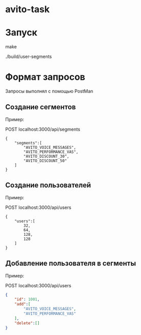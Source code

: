 # avito-task

# Запуск
make

./build/user-segments

# Формат запросов 

Запросы выполнял с помощью PostMan
## Создание сегментов 

Пример:

POST localhost:3000/api/segments
```json:
{
    "segments":[
        "AVITO_VOICE_MESSAGES",
        "AVITO_PERFORMANCE_VAS",
        "AVITO_DISCOUNT_30",
        "AVITO_DISCOUNT_50"
    ]
}

```

## Создание пользователей

Пример:

POST  localhost:3000/api/users

```json:
{
    "users":[
        32,
        64, 
        128, 
        128
    ]
}
```

## Добавление пользователя в сегменты 

Пример:

POST localhost:3000/api/users

```json
{
    "id": 1001,
    "add":[
        "AVITO_VOICE_MESSAGES",
        "AVITO_PERFORMANCE_VAS"
    ],
    "delete":[]
}
```
